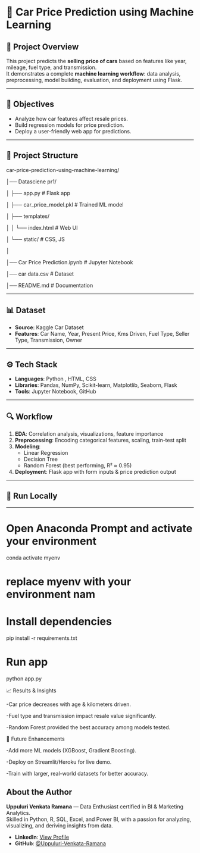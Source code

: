 # 🚗 Car Price Prediction using Machine Learning  

## 📌 Project Overview  
This project predicts the **selling price of cars** based on features like year, mileage, fuel type, and transmission.  
It demonstrates a complete **machine learning workflow**: data analysis, preprocessing, model building, evaluation, and deployment using Flask.  

---

## 🎯 Objectives  
- Analyze how car features affect resale prices.  
- Build regression models for price prediction.  
- Deploy a user-friendly web app for predictions.  

---

## 📂 Project Structure  
car-price-prediction-using-machine-learning/

│── Datasciene pr1/

│ ├── app.py # Flask app

│ ├── car_price_model.pkl # Trained ML model

│ ├── templates/

│ │ └── index.html # Web UI

│ └── static/ # CSS, JS 

│

│── Car Price Prediction.ipynb # Jupyter Notebook

│── car data.csv # Dataset

│── README.md # Documentation

---

## 📊 Dataset  
- **Source**: Kaggle Car Dataset 
- **Features**: Car Name, Year, Present Price, Kms Driven, Fuel Type, Seller Type, Transmission, Owner  

---

## ⚙️ Tech Stack  
- **Languages**: Python  , HTML, CSS 
- **Libraries**: Pandas, NumPy, Scikit-learn, Matplotlib, Seaborn, Flask  
- **Tools**: Jupyter Notebook, GitHub  

---

## 🔍 Workflow  
1. **EDA**: Correlation analysis, visualizations, feature importance  
2. **Preprocessing**: Encoding categorical features, scaling, train-test split  
3. **Modeling**:  
   - Linear Regression  
   - Decision Tree  
   - Random Forest (best performing, R² ≈ 0.95)  
4. **Deployment**: Flask app with form inputs & price prediction output  

---

## 🚀 Run Locally  
--- 
# Open Anaconda Prompt and activate your environment
conda activate myenv   
# replace myenv with your environment nam

# Install dependencies
pip install -r requirements.txt

# Run app
python app.py



📈 Results & Insights

 -Car price decreases with age & kilometers driven.

 -Fuel type and transmission impact resale value significantly.

 -Random Forest provided the best accuracy among models tested.

 

🔮 Future Enhancements

 -Add more ML models (XGBoost, Gradient Boosting).

 -Deploy on Streamlit/Heroku for live demo.

 -Train with larger, real-world datasets for better accuracy.

 

 ##  About the Author

**Uppuluri Venkata Ramana** — Data Enthusiast certified in BI & Marketing Analytics.  
Skilled in Python, R, SQL, Excel, and Power BI, with a passion for analyzing, visualizing, and deriving insights from data.

- **LinkedIn**: [View Profile](https://www.linkedin.com/in/uppuluri-venkata-ramana-467979214)  
- **GitHub**: [@Uppuluri-Venkata-Ramana](https://github.com/Uppuluri-Venkat-Ramana)
